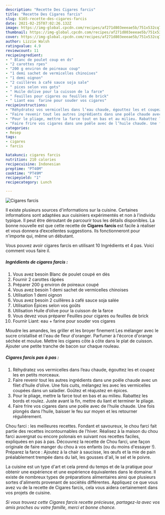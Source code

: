 ```yaml
---
description: "Recette Des Cigares farcis"
title: "Recette Des Cigares farcis"
slug: 6165-recette-des-cigares-farcis
date: 2021-02-25T07:02:26.132Z
image: https://img-global.cpcdn.com/recipes/af271d803eeeae5b/751x532cq70/cigares-farcis-photo-principale-de-la-recette.jpg
thumbnail: https://img-global.cpcdn.com/recipes/af271d803eeeae5b/751x532cq70/cigares-farcis-photo-principale-de-la-recette.jpg
cover: https://img-global.cpcdn.com/recipes/af271d803eeeae5b/751x532cq70/cigares-farcis-photo-principale-de-la-recette.jpg
author: Lizzie Walsh
ratingvalue: 4.9
reviewcount: 11
recipeingredient:
- " Blanc de poulet coup en ds"
- "2 carottes rpes"
- "200 g environ de poireaux coup"
- "1 demi sachet de vermicelles chinoises"
- "1 demi oignon"
- "2 cuillères à café sauce soja sale"
- " pices selon vos gots"
- " Huile dolive pour la cuisson de la farce"
- " Feuilles pour cigares ou feuilles de brick"
- " Liant eau  farine pour souder vos cigares"
recipeinstructions:
- "Réhydratez vos vermicelles dans l’eau chaude, égouttez les et coupez les en petits morceaux."
- "Faire revenir tout les autres ingrédients dans une poêle chaude avec un filet d’huile d’olive. Une fois cuits, mélangez les avec les vermicelles coupées dans un saladier. Goûtez et réajustez en épices."
- "Pour le pliage, mettre la farce tout en bas et au milieu. Rabattez les bords et roulez. Juste avant la fin, mettre du liant et terminer le pliage."
- "Faire frire vos cigares dans une poêle avec de l’huile chaude. Une fois plongés dans l’huile, baisser le feu sur moyen et les retourner régulièrement."
categories:
- Resep
tags:
- cigares
- farcis

katakunci: cigares farcis 
nutrition: 210 calories
recipecuisine: Indonesian
preptime: "PT40M"
cooktime: "PT49M"
recipeyield: "1"
recipecategory: Lunch

---
```



![Cigares farcis](https://img-global.cpcdn.com/recipes/af271d803eeeae5b/751x532cq70/cigares-farcis-photo-principale-de-la-recette.jpg)

Il existe plusieurs sources d'informations sur la cuisine. Certaines informations sont adaptées aux cuisiniers expérimentés et non à l'individu typique. Il peut être déroutant de parcourir tous les détails disponibles. La bonne nouvelle est que cette recette de <strong> Cigares farcis </strong> est facile à réaliser et vous donnera d’excellentes suggestions. Ils fonctionneront pour n'importe qui, même un débutant.

<!--inarticleads1-->

Vous pouvez avoir cigares farcis en utilisant 10 Ingrédients et 4 pas. Voici comment vous faire il.

##### Ingrédients de cigares farcis :

1. Vous avez besoin  Blanc de poulet coupé en dès
1. Fournir 2 carottes râpées
1. Préparer 200 g environ de poireaux coupé
1. Vous avez besoin 1 demi sachet de vermicelles chinoises
1. Utilisation 1 demi oignon
1. Vous avez besoin 2 cuillères à café sauce soja salée
1. Utilisation  Épices selon vos goûts
1. Utilisation  Huile d’olive pour la cuisson de la farce
1. Vous devez vous préparer  Feuilles pour cigares ou feuilles de brick
1. Fournir  Liant: eau + farine pour souder vos cigares


Moudre les amandes, les griller et les broyer finement Les mélanger avec le sucre cristallisé et l&#39;eau de fleur d&#39;oranger. Parfumer à l&#39;écorce d&#39;orange séchée et moulue. Mettre les cigares côte à côte dans le plat de cuisson. Ajouter une petite tranche de bacon sur chaque rouleau. 

<!--inarticleads2-->

##### Cigares farcis pas à pas :

1. Réhydratez vos vermicelles dans l’eau chaude, égouttez les et coupez les en petits morceaux.
1. Faire revenir tout les autres ingrédients dans une poêle chaude avec un filet d’huile d’olive. Une fois cuits, mélangez les avec les vermicelles coupées dans un saladier. Goûtez et réajustez en épices.
1. Pour le pliage, mettre la farce tout en bas et au milieu. Rabattez les bords et roulez. Juste avant la fin, mettre du liant et terminer le pliage.
1. Faire frire vos cigares dans une poêle avec de l’huile chaude. Une fois plongés dans l’huile, baisser le feu sur moyen et les retourner régulièrement.


Chou farci : les meilleures recettes. Fondant et savoureux, le chou farci fait partie des recettes incontournables de l&#39;hiver. Réalisez à la maison du chou farci auvergnat ou encore polonais en suivant nos recettes faciles, expliquées en pas à pas. Découvrez la recette de Chou farci, une façon originale de faire manger du chou à vos enfants (ou du moins d&#39;essayer !). Préparez la farce : Ajoutez à la chair à saucisse, les œufs et la mie de pain préalablement trempée dans du lait, les gousses d&#39;ail, le sel et le poivre. 

<!--inarticleads1-->

<p>
La cuisine est un type d'art et cela prend du temps et de la pratique pour obtenir une expérience et une expérience équivalentes dans le domaine. Il existe de nombreux types de préparations alimentaires ainsi que plusieurs sortes d'aliments provenant de sociétés différentes. Appliquez ce que vous avez vu de la recette de Cigares farcis, cela vous aidera certainement dans vos projets de cuisine.
</p>

<p>
<i>Si vous trouvez cette Cigares farcis recette précieuse, partagez-la avec vos amis proches ou votre famille, merci et bonne chance.</i>
</p>
